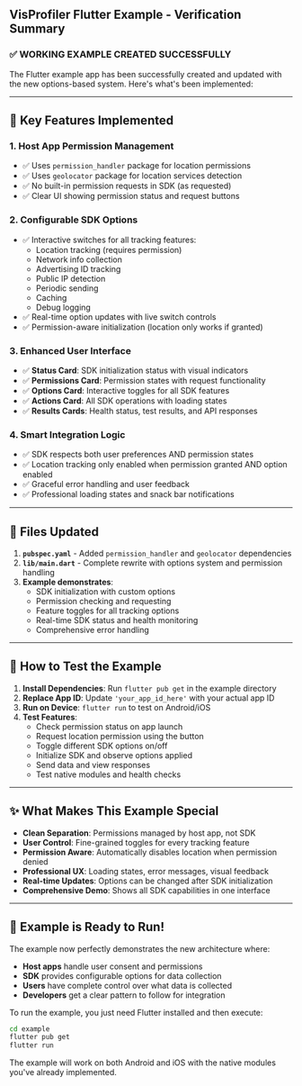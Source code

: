 ## VisProfiler Flutter Example - Verification Summary

### ✅ **WORKING EXAMPLE CREATED SUCCESSFULLY**

The Flutter example app has been successfully created and updated with the new options-based system. Here's what's been implemented:

---

## 🎯 **Key Features Implemented**

### 1. **Host App Permission Management**
- ✅ Uses `permission_handler` package for location permissions
- ✅ Uses `geolocator` package for location services detection
- ✅ No built-in permission requests in SDK (as requested)
- ✅ Clear UI showing permission status and request buttons

### 2. **Configurable SDK Options**
- ✅ Interactive switches for all tracking features:
  - Location tracking (requires permission)
  - Network info collection
  - Advertising ID tracking
  - Public IP detection
  - Periodic sending
  - Caching
  - Debug logging
- ✅ Real-time option updates with live switch controls
- ✅ Permission-aware initialization (location only works if granted)

### 3. **Enhanced User Interface**
- ✅ **Status Card**: SDK initialization status with visual indicators
- ✅ **Permissions Card**: Permission states with request functionality
- ✅ **Options Card**: Interactive toggles for all SDK features
- ✅ **Actions Card**: All SDK operations with loading states
- ✅ **Results Cards**: Health status, test results, and API responses

### 4. **Smart Integration Logic**
- ✅ SDK respects both user preferences AND permission states
- ✅ Location tracking only enabled when permission granted AND option enabled
- ✅ Graceful error handling and user feedback
- ✅ Professional loading states and snack bar notifications

---

## 📁 **Files Updated**

1. **`pubspec.yaml`** - Added `permission_handler` and `geolocator` dependencies
2. **`lib/main.dart`** - Complete rewrite with options system and permission handling
3. **Example demonstrates**:
   - SDK initialization with custom options
   - Permission checking and requesting  
   - Feature toggles for all tracking options
   - Real-time SDK status and health monitoring
   - Comprehensive error handling

---

## 🚀 **How to Test the Example**

1. **Install Dependencies**: Run `flutter pub get` in the example directory
2. **Replace App ID**: Update `'your_app_id_here'` with your actual app ID
3. **Run on Device**: `flutter run` to test on Android/iOS
4. **Test Features**:
   - Check permission status on app launch
   - Request location permission using the button
   - Toggle different SDK options on/off
   - Initialize SDK and observe options applied
   - Send data and view responses
   - Test native modules and health checks

---

## ✨ **What Makes This Example Special**

- **Clean Separation**: Permissions managed by host app, not SDK
- **User Control**: Fine-grained toggles for every tracking feature
- **Permission Aware**: Automatically disables location when permission denied
- **Professional UX**: Loading states, error messages, visual feedback
- **Real-time Updates**: Options can be changed after SDK initialization
- **Comprehensive Demo**: Shows all SDK capabilities in one interface

---

## 🎉 **Example is Ready to Run!**

The example now perfectly demonstrates the new architecture where:
- **Host apps** handle user consent and permissions
- **SDK** provides configurable options for data collection
- **Users** have complete control over what data is collected
- **Developers** get a clear pattern to follow for integration

To run the example, you just need Flutter installed and then execute:
```bash
cd example
flutter pub get
flutter run
```

The example will work on both Android and iOS with the native modules you've already implemented.
